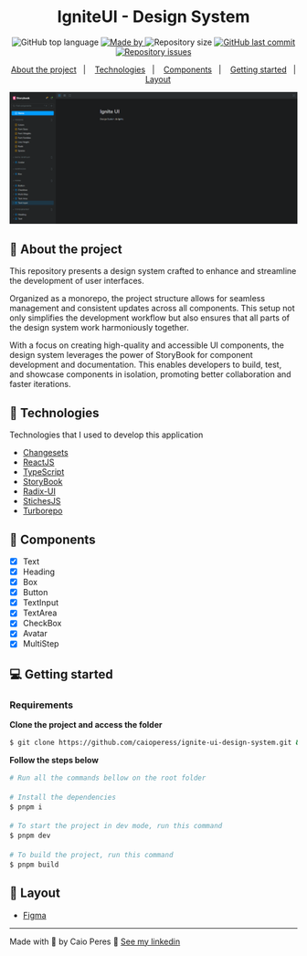 <h1 align="center">
  IgniteUI - Design System
</h1>

<p align="center">
  <img alt="GitHub top language" src="https://img.shields.io/github/languages/top/caioperess/ignite-ui-design-system?color=%2361dafb">

  <a href="https://www.linkedin.com/in/caioperess/" target="_blank" rel="noopener noreferrer">
    <img alt="Made by" src="https://img.shields.io/badge/made%20by-%20caio%20peres-%2361dafb">
  </a>

  <img alt="Repository size" src="https://img.shields.io/github/repo-size/caioperess/ignite-ui-design-system?color=%2361dafb">

  <a href="https://github.com/caioperess/ignite-ui-design-system/commits/master">
    <img alt="GitHub last commit" src="https://img.shields.io/github/last-commit/caioperess/ignite-ui-design-system?color=%2361dafb">
  </a>

  <a href="https://github.com/caioperess/ignite-ui-design-system/issues">
    <img alt="Repository issues" src="https://img.shields.io/github/issues/caioperess/ignite-ui-design-system?color=%2361dafb">
  </a>
</p>

<p align="center">
  <a href="#-about-the-project">About the project</a>&nbsp;&nbsp;&nbsp;|&nbsp;&nbsp;&nbsp;
  <a href="#-technologies">Technologies</a>&nbsp;&nbsp;&nbsp;|&nbsp;&nbsp;&nbsp;
  <a href="#-components">Components</a>&nbsp;&nbsp;&nbsp;|&nbsp;&nbsp;&nbsp;
  <a href="#-getting-started">Getting started</a>&nbsp;&nbsp;&nbsp;|&nbsp;&nbsp;&nbsp;
  <a href="#-layout">Layout</a>
</p>

<img src=".github/storybook.png" alt="Exemplo imagem">

## 📰 About the project

This repository presents a design system crafted to enhance and streamline the development of user interfaces.

Organized as a monorepo, the project structure allows for seamless management and consistent updates across all components. This setup not only simplifies the development workflow but also ensures that all parts of the design system work harmoniously together.

With a focus on creating high-quality and accessible UI components, the design system leverages the power of StoryBook for component development and documentation. This enables developers to build, test, and showcase components in isolation, promoting better collaboration and faster iterations.

## 🚀 Technologies

Technologies that I used to develop this application

- [Changesets](https://github.com/changesets/changesets)
- [ReactJS](https://react.dev/)
- [TypeScript](https://www.typescriptlang.org/)
- [StoryBook](https://storybook.js.org/)
- [Radix-UI](https://www.radix-ui.com/)
- [StichesJS](https://stitches.dev/)
- [Turborepo](https://turbo.build/)

## 🧩 Components

- [x] Text
- [x] Heading
- [x] Box
- [x] Button
- [x] TextInput
- [x] TextArea
- [x] CheckBox
- [x] Avatar
- [x] MultiStep

## 💻 Getting started

### Requirements

**Clone the project and access the folder**

```bash
$ git clone https://github.com/caioperess/ignite-ui-design-system.git && cd ignite-ui-design-system
```

**Follow the steps below**

```bash
# Run all the commands bellow on the root folder

# Install the dependencies
$ pnpm i

# To start the project in dev mode, run this command
$ pnpm dev

# To build the project, run this command
$ pnpm build
```

## 🎨 Layout
- [Figma](https://www.figma.com/community/file/1161274296921389678/ignite-call)
---

Made with 💙 by Caio Peres 👋 [See my linkedin](https://www.linkedin.com/in/caioperess/)
